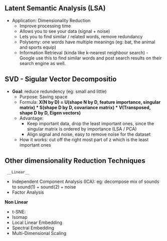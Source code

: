 ## Latent Semantic Analysis (LSA)

- Application: Dimensionality Reduction
    - Improve processing time
    - Allows you to see your data (signal + noise)
    - Lets you to find similar / related words, remove redundancy
    - Polysemy: one words have multiple meanings (eg: bat, the animal and sports equip)
    - Information Retrieval (kinda like k-nearest neighbour search)
          - Google use this to find similar words and post search results on their search engine as well. 

## SVD - Sigular Vector Decompositio

- __Goal__: reduce redundency (eg: small and little)
     - Purpose: Saving space
     - Formula: __X(N by D) = U(shape N by D, feature importance, singular matrix) * S(shape D by D, covariance matrix) * V(Transposed, shape D by D, Eigen vectors)__
     - Advantage: 
          - Keep important data, drop the least important ones, since the singular matrix is ordered by importance (LSA / PCA)
          - Align signal and noise, easy to remove noise for the dataset         
     - How it works: cut off the right most part of z which is the least important ones

## Other dimensionality Reduction Techniques
     __Linear__
   - Independent Component Analysis (ICA): eg: decompose mix of sounds to sound(1) + sound(2) + noise
   - Factor Analysis
   
   __Non Linear__
   - t-SNE: 
   - Isomap
   - Local Linear Embedding
   - Spectral Embedding
   - Multi-Dimensional Scaling

